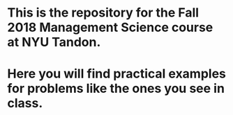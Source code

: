 # This is the repository for the Fall 2018 Management Science course at NYU Tandon.
# Here you will find practical examples for problems like the ones you see in class.
